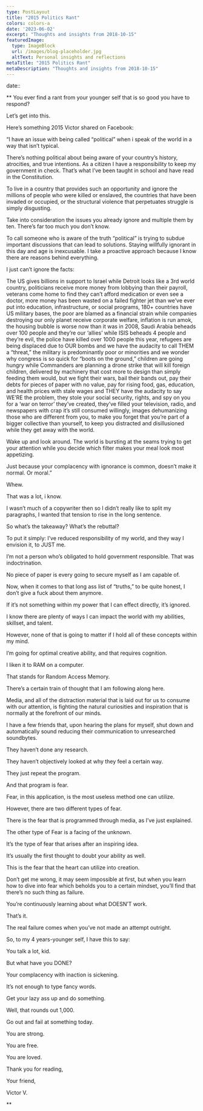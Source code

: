 ```yaml
---
type: PostLayout
title: "2015 Politics Rant"
colors: colors-a
date: '2023-06-02'
excerpt: "Thoughts and insights from 2018-10-15"
featuredImage:
  type: ImageBlock
  url: /images/blog-placeholder.jpg
  altText: Personal insights and reflections
metaTitle: "2015 Politics Rant"
metaDescription: "Thoughts and insights from 2018-10-15"
---
```

date:: 

**
You ever find a rant from your younger self that is so good you have to respond?

Let’s get into this.

Here’s something 2015 Victor shared on Facebook:

“I have an issue with being called “political” when i speak of the world in a way that isn’t typical.

There’s nothing political about being aware of your country’s history, atrocities, and true intentions. As a citizen I have a responsibility to keep my government in check. That’s what I’ve been taught in school and have read in the Constitution. 

To live in a country that provides such an opportunity and ignore the millions of people who were killed or enslaved, the countries that have been invaded or occupied, or the structural violence that perpetuates struggle is simply disgusting.

Take into consideration the issues you already ignore and multiple them by ten. There’s far too much you don’t know.

To call someone who is aware of the truth “political” is trying to subdue important discussions that can lead to solutions. Staying willfully ignorant in this day and age is inexcusable. I take a proactive approach because I know there are reasons behind everything.

I just can’t ignore the facts:

The US gives billions in support to Israel while Detroit looks like a 3rd world country, politicians receive more money from lobbying than their payroll, veterans come home to find they can’t afford medication or even see a doctor, more money has been wasted on a failed fighter jet than we’ve ever put into education, infrastructure, or social programs, 180+ countries have US military bases, the poor are blamed as a financial strain while companies destroying our only planet receive corporate welfare, inflation is run amok, the housing bubble is worse now than it was in 2008, Saudi Arabia beheads over 100 people and they’re our ‘allies’ while ISIS beheads 4 people and they’re evil, the police have killed over 1000 people this year, refugees are being displaced due to OUR bombs and we have the audacity to call THEM a “threat,” the military is predominantly poor or minorities and we wonder why congress is so quick for “boots on the ground,” children are going hungry while Commanders are planning a drone strike that will kill foreign children, delivered by machinery that cost more to design than simply feeding them would, but we fight their wars, bail their bands out, pay their debts for pieces of paper with no value, pay for rising food, gas, education, and health prices with stale wages and THEY have the audacity to say WE’RE the problem, they stole your social security, rights, and spy on you for a ‘war on terror’ they’ve created, they’ve filled your television, radio, and newspapers with crap it’s still consumed willingly, images dehumanizing those who are different from you, to make you forget that you’re part of a bigger collective than yourself, to keep you distracted and disillusioned while they get away with the world.

Wake up and look around. The world is bursting at the seams trying to get your attention while you decide which filter makes your meal look most appetizing.

Just because your complacency with ignorance is common, doesn’t make it normal. Or moral.”

Whew.

That was a lot, i know.

I wasn’t much of a copywriter then so I didn’t really like to split my paragraphs, I wanted that tension to rise in the long sentence.

So what’s the takeaway? What’s the rebuttal?

To put it simply: I’ve reduced responsibility of my world, and they way I envision it, to JUST me.

I’m not a person who’s obligated to hold government responsible. That was indoctrination.

No piece of paper is every going to secure myself as I am capable of.

Now, when it comes to that long ass list of “truths,” to be quite honest, I don’t give a fuck about them anymore.

If it’s not something within my power that I can effect directly, it’s ignored.

I know there are plenty of ways I can impact the world with my abilities, skillset, and talent.

However, none of that is going to matter if I hold all of these concepts within my mind.

I’m going for optimal creative ability, and that requires cognition.

I liken it to RAM on a computer.

That stands for Random Access Memory.

There’s a certain train of thought that I am following along here.

Media, and all of the distraction material that is laid out for us to consume with our attention, is fighting the natural curiosities and inspiration that is normally at the forefront of our minds.

I have a few friends that, upon hearing the plans for myself, shut down and automatically sound reducing their communication to unresearched soundbytes.

They haven’t done any research.

They haven’t objectively looked at why they feel a certain way.

They just repeat the program.

And that program is fear.

Fear, in this application, is the most useless method one can utilize.

However, there are two different types of fear.

There is the fear that is programmed through media, as I’ve just explained.

The other type of Fear is a facing of the unknown.

It’s the type of fear that arises after an inspiring idea.

It’s usually the first thought to doubt your ability as well.

This is the fear that the heart can utilize into creation.

Don’t get me wrong, it may seem impossible at first, but when you learn how to dive into fear which beholds you to a certain mindset, you’ll find that there’s no such thing as failure.

You’re continuously learning about what DOESN’T work.

That’s it.

The real failure comes when you’ve not made an attempt outright.

So, to my 4 years-younger self, I have this to say:

You talk a lot, kid.

But what have you DONE?

Your complacency with inaction is sickening.

It’s not enough to type fancy words.

Get your lazy ass up and do something.

Well, that rounds out 1,000.

Go out and fail at something today.

You are strong.

You are free.

You are loved.

Thank you for reading,

Your friend,

Victor V.

**